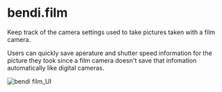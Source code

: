 # bendi.film

Keep track of the camera settings used to take pictures taken with a film camera.

Users can quickly save aperature and shutter speed information for the picture they took since a film camera doesn't save that infomation automatically like digital cameras.

![bendi film_UI](https://github.com/user-attachments/assets/8f4b63b7-7e52-45b9-9458-26258eb8b2d5)

